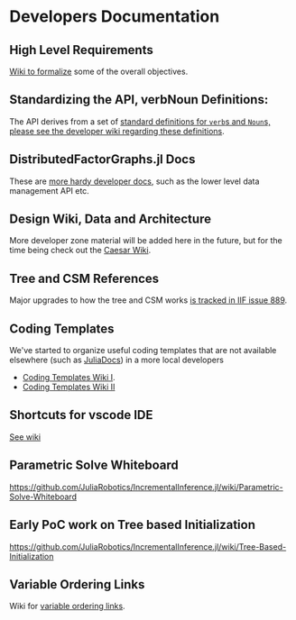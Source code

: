 # Developers Documentation

## High Level Requirements

[Wiki to formalize](https://github.com/JuliaRobotics/Caesar.jl/wiki/High-Level-Requirements) some of the overall objectives.

## Standardizing the API, verbNoun Definitions:

The API derives from a set of [standard definitions for `verb`s and `Noun`s, please see the developer wiki regarding these definitions](http://github.com/JuliaRobotics/DistributedFactorGraphs.jl/wiki/Standard-Definitions-of-API-via-verbs-and-set-theory).

## DistributedFactorGraphs.jl Docs

These are [more hardy developer docs](http://juliarobotics.org/DistributedFactorGraphs.jl/latest/), such as the lower level data management API etc.

## Design Wiki, Data and Architecture

More developer zone material will be added here in the future, but for the time being check out the [Caesar Wiki](http://github.com/JuliaRobotics/Caesar.jl/wiki/Data-Design-for-Caesar-RoME-IIF).

## Tree and CSM References

Major upgrades to how the tree and CSM works [is tracked in IIF issue 889](https://github.com/JuliaRobotics/IncrementalInference.jl/issues/889).

## Coding Templates

We've started to organize useful coding templates that are not available elsewhere (such as [JuliaDocs](http://docs.julialang.org/en/v1/)) in a more local developers 
- [Coding Templates Wiki I](http://github.com/JuliaRobotics/IncrementalInference.jl/wiki/Coding-Templates).
- [Coding Templates Wiki II](https://github.com/JuliaRobotics/DistributedFactorGraphs.jl/wiki/Developers-guide)

## Shortcuts for vscode IDE

[See wiki](https://github.com/JuliaRobotics/Caesar.jl/wiki/Useful-vscode-IDE-shortcuts)

## Parametric Solve Whiteboard

https://github.com/JuliaRobotics/IncrementalInference.jl/wiki/Parametric-Solve-Whiteboard

## Early PoC work on Tree based Initialization

https://github.com/JuliaRobotics/IncrementalInference.jl/wiki/Tree-Based-Initialization

## Variable Ordering Links

Wiki for [variable ordering links](http://github.com/JuliaRobotics/Caesar.jl/wiki/Variable-Ordering-References).


